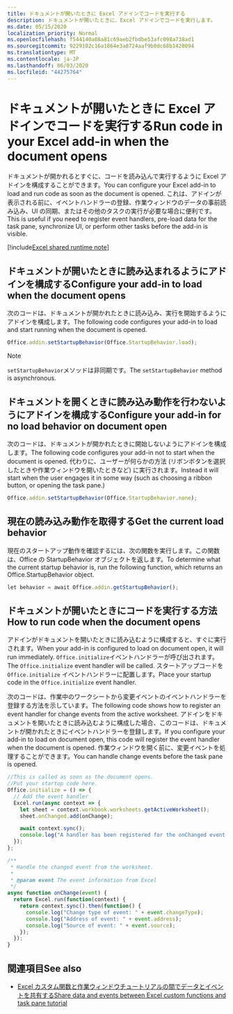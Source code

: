 ```yaml
---
title: ドキュメントが開いたときに Excel アドインでコードを実行する
description: ドキュメントが開いたときに、Excel アドインでコードを実行します。
ms.date: 05/15/2020
localization_priority: Normal
ms.openlocfilehash: f544140a08a81c69aeb2fbdbe53afc098a738ad1
ms.sourcegitcommit: 9229102c16a1864e3a8724aaf9b0dc68b1428094
ms.translationtype: MT
ms.contentlocale: ja-JP
ms.lasthandoff: 06/03/2020
ms.locfileid: "44275764"
---
```

# <a name="run-code-in-your-excel-add-in-when-the-document-opens"></a><span data-ttu-id="1b519-103">ドキュメントが開いたときに Excel アドインでコードを実行する</span><span class="sxs-lookup"><span data-stu-id="1b519-103">Run code in your Excel add-in when the document opens</span></span>

<span data-ttu-id="1b519-104">ドキュメントが開かれるとすぐに、コードを読み込んで実行するように Excel アドインを構成することができます。</span><span class="sxs-lookup"><span data-stu-id="1b519-104">You can configure your Excel add-in to load and run code as soon as the document is opened.</span></span> <span data-ttu-id="1b519-105">これは、アドインが表示される前に、イベントハンドラーの登録、作業ウィンドウのデータの事前読み込み、UI の同期、またはその他のタスクの実行が必要な場合に便利です。</span><span class="sxs-lookup"><span data-stu-id="1b519-105">This is useful if you need to register event handlers, pre-load data for the task pane, synchronize UI, or perform other tasks before the add-in is visible.</span></span>

[!include[Excel shared runtime note](../includes/note-requires-shared-runtime.md)]

## <a name="configure-your-add-in-to-load-when-the-document-opens"></a><span data-ttu-id="1b519-106">ドキュメントが開いたときに読み込まれるようにアドインを構成する</span><span class="sxs-lookup"><span data-stu-id="1b519-106">Configure your add-in to load when the document opens</span></span>

<span data-ttu-id="1b519-107">次のコードは、ドキュメントが開かれたときに読み込み、実行を開始するようにアドインを構成します。</span><span class="sxs-lookup"><span data-stu-id="1b519-107">The following code configures your add-in to load and start running when the document is opened.</span></span>

```JavaScript
Office.addin.setStartupBehavior(Office.StartupBehavior.load);
```

> [!NOTE]
> <span data-ttu-id="1b519-108">`setStartupBehavior`メソッドは非同期です。</span><span class="sxs-lookup"><span data-stu-id="1b519-108">The `setStartupBehavior` method is asynchronous.</span></span>

## <a name="configure-your-add-in-for-no-load-behavior-on-document-open"></a><span data-ttu-id="1b519-109">ドキュメントを開くときに読み込み動作を行わないようにアドインを構成する</span><span class="sxs-lookup"><span data-stu-id="1b519-109">Configure your add-in for no load behavior on document open</span></span>

<span data-ttu-id="1b519-110">次のコードは、ドキュメントが開かれたときに開始しないようにアドインを構成します。</span><span class="sxs-lookup"><span data-stu-id="1b519-110">The following code configures your add-in not to start when the document is opened.</span></span> <span data-ttu-id="1b519-111">代わりに、ユーザーが何らかの方法 (リボンボタンを選択したときや作業ウィンドウを開いたときなど) に実行されます。</span><span class="sxs-lookup"><span data-stu-id="1b519-111">Instead it will start when the user engages it in some way (such as choosing a ribbon button, or opening the task pane.)</span></span>

```JavaScript
Office.addin.setStartupBehavior(Office.StartupBehavior.none);
```

## <a name="get-the-current-load-behavior"></a><span data-ttu-id="1b519-112">現在の読み込み動作を取得する</span><span class="sxs-lookup"><span data-stu-id="1b519-112">Get the current load behavior</span></span>

<span data-ttu-id="1b519-113">現在のスタートアップ動作を確認するには、次の関数を実行します。この関数は、Office の StartupBehavior オブジェクトを返します。</span><span class="sxs-lookup"><span data-stu-id="1b519-113">To determine what the current startup behavior is, run the following function, which returns an Office.StartupBehavior object.</span></span>

```JavaScript
let behavior = await Office.addin.getStartupBehavior();
```

## <a name="how-to-run-code-when-the-document-opens"></a><span data-ttu-id="1b519-114">ドキュメントが開いたときにコードを実行する方法</span><span class="sxs-lookup"><span data-stu-id="1b519-114">How to run code when the document opens</span></span>

<span data-ttu-id="1b519-115">アドインがドキュメントを開いたときに読み込むように構成すると、すぐに実行されます。</span><span class="sxs-lookup"><span data-stu-id="1b519-115">When your add-in is configured to load on document open, it will run immediately.</span></span> <span data-ttu-id="1b519-116">`Office.initialize`イベントハンドラーが呼び出されます。</span><span class="sxs-lookup"><span data-stu-id="1b519-116">The `Office.initialize` event handler will be called.</span></span> <span data-ttu-id="1b519-117">スタートアップコードを `Office.initialize` イベントハンドラーに配置します。</span><span class="sxs-lookup"><span data-stu-id="1b519-117">Place your startup code in the `Office.initialize` event handler.</span></span>

<span data-ttu-id="1b519-118">次のコードは、作業中のワークシートから変更イベントのイベントハンドラーを登録する方法を示しています。</span><span class="sxs-lookup"><span data-stu-id="1b519-118">The following code shows how to register an event handler for change events from the active worksheet.</span></span> <span data-ttu-id="1b519-119">アドインをドキュメントを開いたときに読み込むように構成した場合、このコードは、ドキュメントが開かれたときにイベントハンドラーを登録します。</span><span class="sxs-lookup"><span data-stu-id="1b519-119">If you configure your add-in to load on document open, this code will register the event handler when the document is opened.</span></span> <span data-ttu-id="1b519-120">作業ウィンドウを開く前に、変更イベントを処理することができます。</span><span class="sxs-lookup"><span data-stu-id="1b519-120">You can handle change events before the task pane is opened.</span></span>


```JavaScript
//This is called as soon as the document opens.
//Put your startup code here.
Office.initialize = () => {
  // Add the event handler
  Excel.run(async context => {
    let sheet = context.workbook.worksheets.getActiveWorksheet();
    sheet.onChanged.add(onChange);

    await context.sync();
    console.log("A handler has been registered for the onChanged event.");
  });
};

/**
 * Handle the changed event from the worksheet.
 *
 * @param event The event information from Excel
 */
async function onChange(event) {
  return Excel.run(function(context) {
    return context.sync().then(function() {
      console.log("Change type of event: " + event.changeType);
      console.log("Address of event: " + event.address);
      console.log("Source of event: " + event.source);
    });
  });
}

```

## <a name="see-also"></a><span data-ttu-id="1b519-121">関連項目</span><span class="sxs-lookup"><span data-stu-id="1b519-121">See also</span></span>

- [<span data-ttu-id="1b519-122">Excel カスタム関数と作業ウィンドウチュートリアルの間でデータとイベントを共有する</span><span class="sxs-lookup"><span data-stu-id="1b519-122">Share data and events between Excel custom functions and task pane tutorial</span></span>](../tutorials/share-data-and-events-between-custom-functions-and-the-task-pane-tutorial.md)